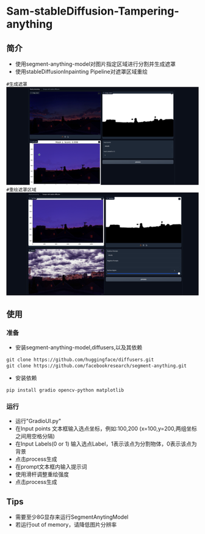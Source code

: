 # Sam-stableDiffusion-Tampering-anything
## 简介
+ 使用segment-anything-model对图片指定区域进行分割并生成遮罩
+ 使用stableDiffusionInpainting Pipeline对遮罩区域重绘


 `#生成遮罩`
![SAm](examples/1.png)
 `#重绘遮罩区域`
![Diff](examples/2.png)

## 使用
### 准备
+ 安装segment-anything-model,diffusers,以及其依赖

```
git clone https://github.com/huggingface/diffusers.git
git clone https://github.com/facebookresearch/segment-anything.git
```
+ 安装依赖
```
pip install gradio opencv-python matplotlib
```
### 运行
 - 运行"GradioUI.py"
 - 在Input points 文本框输入选点坐标，例如:100,200 (x=100,y=200,两组坐标之间用空格分隔)
 - 在Input Labels(0 or 1) 输入选点Label，1表示该点为分割物体，0表示该点为背景
 - 点击process生成
 - 在prompt文本框内输入提示词
 - 使用滑杆调整重绘强度
 - 点击process生成


## Tips
+ 需要至少8G显存来运行SegmentAnytingModel
+ 若运行out of memory，请降低图片分辨率




